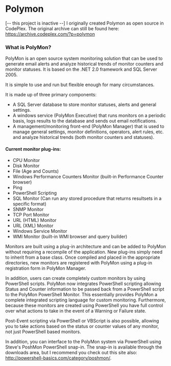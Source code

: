 # Polymon
[-- this project is inactive --]
I originally created Polymon as open source in CodePlex.
The original archive can still be found here: https://archive.codeplex.com/?p=polymon

### What is PolyMon?
PolyMon is an open source system monitoring solution that can be used to generate email alerts and analyze historical trends of monitor counters and monitor statuses. It is based on the .NET 2.0 framework and SQL Server 2005.

It is simple to use and run but flexible enough for many circumstances.

It is made up of three primary components:
* A SQL Server database to store monitor statuses, alerts and general settings.
* A windows service (PolyMon Executive) that runs monitors on a periodic basis, logs results to the database and sends out email notifications.
* A management/monitoring front-end (PolyMon Manager) that is used to manage general settings, monitor definitions, operators, alert rules, etc. and analyze historical trends (both monitor counters and statuses).

#### Current monitor plug-ins:
- CPU Monitor
- Disk Monitor
- File (Age and Counts)
- Windows Performance Counters Monitor (built-in Performance Counter browser)
- Ping
- PowerShell Scripting
- SQL Monitor (Can run any stored procedure that returns resultsets in a specific format)
- SNMP Monitor
- TCP Port Monitor
- URL (HTML) Monitor
- URL (XML) Monitor
- Windows Service Monitor
- WMI Monitor (built-in WMI browser and query builder)

Monitors are built using a plug-in architecture and can be added to PolyMon without requiring a recompile of the application. New plug-ins simply need to inherit from a base class. Once compiled and placed in the appropriate directories, new monitors are registered with PolyMon using a plug-in registration form in PolyMon Manager.

In addition, users can create completely custom monitors by using PowerShell scripts. PolyMon now integrates PowerShell scripting allowing Status and Counter information to be passed back from a PowerShell script to the PolyMon PowerShell Monitor. This essentially provides PolyMon a complete integrated scripting language for custom monitoring. Furthermore, because these monitors are created using PowerShell you have full control over what actions to take in the event of a Warning or Failure state.

Post-Event scripting via PowerShell or VBScript is also possible, allowing you to take actions based on the status or counter values of any monitor, not just PowerShell based monitors.

In addition, you can interface to the PolyMon system via PowerShell using Steve's PoshMon PowerShell snap-in. The snap-in is available through the downloads area, but I recommend you check out this site also: http://powershell-basics.com/category/poshmon/.
